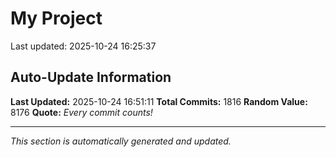 # My Project


Last updated: 2025-10-24 16:25:37































































































































































































































































































































































































































































































































































































































































































































































































































































































































































































































































































































































































































































































































































































































































































































































































































































































































































































































































































































































































































































































































































































































































































## Auto-Update Information

**Last Updated:** 2025-10-24 16:51:11
**Total Commits:** 1816
**Random Value:** 8176
**Quote:** _Every commit counts!_

---
_This section is automatically generated and updated._